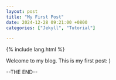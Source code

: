 ```yaml
---
layout: post
title: "My First Post"
date: 2024-12-28 09:21:00 +0800
categories: ["Jekyll", "Tutorial"]

---
```

{% include lang.html %}
<p>Welcome to my blog. This is my first post: )</p>

--THE END--



